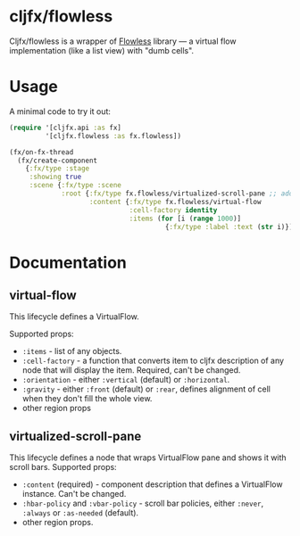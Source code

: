 # cljfx/flowless

Cljfx/flowless is a wrapper of [Flowless](https://github.com/FXMisc/Flowless) library 
— a virtual flow implementation (like a list view) with "dumb cells".

# Usage

A minimal code to try it out:

```clojure
(require '[cljfx.api :as fx]
         '[cljfx.flowless :as fx.flowless])

(fx/on-fx-thread
  (fx/create-component
    {:fx/type :stage 
     :showing true
     :scene {:fx/type :scene 
             :root {:fx/type fx.flowless/virtualized-scroll-pane ;; add scroll bars
                    :content {:fx/type fx.flowless/virtual-flow
                              :cell-factory identity
                              :items (for [i (range 1000)]
                                       {:fx/type :label :text (str i)})}}}}))
```

# Documentation

## virtual-flow

This lifecycle defines a VirtualFlow.

Supported props:
- `:items` - list of any objects.
- `:cell-factory` - a function that converts item to cljfx description of any node
  that will display the item. Required, can't be changed.
- `:orientation` - either `:vertical` (default) or `:horizontal`.
- `:gravity` - either `:front` (default) or `:rear`, defines alignment of cell when
  they don't fill the whole view.
- other region props

## virtualized-scroll-pane

This lifecycle defines a node that wraps VirtualFlow pane and shows it with scroll bars.
Supported props:
- `:content` (required) - component description that defines a VirtualFlow instance. 
  Can't be changed.
- `:hbar-policy` and `:vbar-policy` - scroll bar policies, either `:never`, `:always` 
  or `:as-needed` (default).
- other region props.

